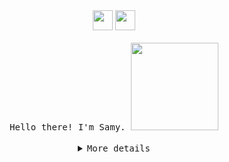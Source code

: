 
<div align="center">
  <section>
    <a target="_blank" href="mailto:samilylealofc@gmail.com?subject=&body="><img src="https://www.svgrepo.com/show/341384/gmail-email-mail-message.svg" style="height:32px;"></a>
    <a target="_blank" href="https://www.linkedin.com/in/samilyleal/"><img src="https://www.svgrepo.com/show/341393/linkedin-communication-social-media.svg" style="height:32px;"></a>
  </section>
  <br>
  <samp>
    Hello there! I'm Samy.
</samp>
  <img src="https://web.archive.org/web/20091027022418/http://hk.geocities.com/bbqweb/octopuscg/kinggirl.gif" width="140"/>
  <br>
  <br>
</div>

<details align="center">
  <summary>
    <samp>More details</samp>
  </summary>
  <samp align="left">
    <p>About me</p>
  <ul>
    <li>My current areas of interest are <strong>Web development</strong></li>
    <li>Ask me anything about <strong>Java</strong></li>
    <li>I am currently focused on learning Docker and Microservices Architecture</li>
    <li>Fun fact: I am a big fan of aquatic animals, also a sudoku lover!</li>
  </ul>
    <h4>My skills</h4>
    <p>
  <img src="https://skillicons.dev/icons?i=stackoverflow&theme=light">
  <img src="https://skillicons.dev/icons?i=java&theme=light">
  <img src="https://skillicons.dev/icons?i=spring&theme=light">
  <img src="https://skillicons.dev/icons?i=maven&theme=light">
<img src="https://skillicons.dev/icons?i=hibernate&theme=light">
<img src="https://skillicons.dev/icons?i=postgres&theme=light">
<img src="https://skillicons.dev/icons?i=figma&theme=light">
<img src="https://skillicons.dev/icons?i=html&theme=light">
<img src="https://skillicons.dev/icons?i=css&theme=light">
</p>
    </samp>
  <p align="left">
    <a href="https://github.com/samilyleal/convoychat">
        <img height=200 align="center" src="https://github-readme-stats.vercel.app/api/top-langs?username=samilyleal&theme=github_dark&layout=compact&hide_border=true&stroke=0000&langs_count=8"/>
      </a></p>
</details>
